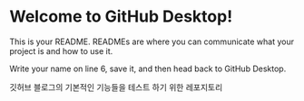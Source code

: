 # Welcome to GitHub Desktop!

This is your README. READMEs are where you can communicate what your project is and how to use it.

Write your name on line 6, save it, and then head back to GitHub Desktop.

깃허브 블로그의 기본적인 기능들을 테스트 하기 위한 레포지토리
